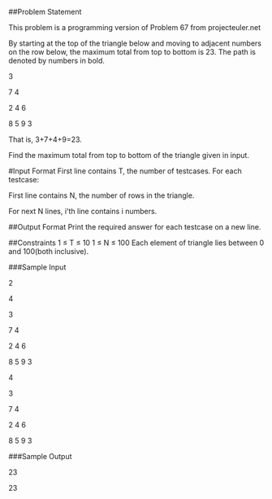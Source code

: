 ##Problem Statement

This problem is a programming version of Problem 67 from projecteuler.net

By starting at the top of the triangle below and moving to adjacent numbers on the row below, the maximum total from top to bottom is 23. The path is denoted by numbers in bold.

3

7 4

2 4 6

8 5 9 3

That is, 3+7+4+9=23.

Find the maximum total from top to bottom of the triangle given in input.

#Input Format
First line contains T, the number of testcases. For each testcase:

First line contains N, the number of rows in the triangle.

For next N lines, i'th line contains i numbers.

##Output Format
Print the required answer for each testcase on a new line.

##Constraints
1 ≤ T ≤ 10
1 ≤ N ≤ 100
Each element of triangle lies between 0 and 100(both inclusive).

###Sample Input


2

4

3

7 4

2 4 6

8 5 9 3

4

3

7 4

2 4 6

8 5 9 3

###Sample Output

23

23
